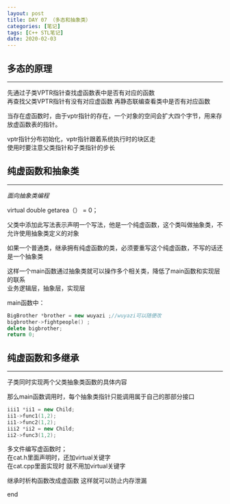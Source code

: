```yaml
---
layout: post
title: DAY 07 （多态和抽象类）
categories: [笔记]
tags: [C++ STL笔记]
date: 2020-02-03
---
```


## 多态的原理
***

先通过子类VPTR指针查找虚函数表中是否有对应的函数  
再查找父类VPTR指针有没有对应虚函数
再静态联编查看类中是否有对应函数　　



当存在虚函数时，由于vptr指针的存在，一个对象的空间会扩大四个字节，用来存放虚函数表的指针。


vptr指针分布初始化，vptr指针跟着系统执行时的块区走  
使用时要注意父类指针和子类指针的步长


## 纯虚函数和抽象类
***

*面向抽象类编程*

virtual double getarea（） = 0；  


父类中添加此写法表示声明一个写法，他是一个纯虚函数，这个类叫做抽象类，不允许使用抽象类定义的对象  


如果一个普通类，继承拥有纯虚函数的类，必须要重写这个纯虚函数，不写的话还是一个抽象类



这样一个main函数通过抽象类就可以操作多个相关类，降低了main函数和实现层的联系  
业务逻辑层，抽象层，实现层


main函数中：
```cpp
BigBrother *brother = new wuyazi ;//wuyazi可以随便改
bigbrother->fightpeople() ;
delete bigbrother;
return 0;
```


## 纯虚函数和多继承
***

子类同时实现两个父类抽象类函数的具体内容

那么main函数调用时，每个抽象类指针只能调用属于自己的那部分接口  
```cpp
iii1 *ii1 = new Child;
ii1->func1(1,2);
ii1->func2(1,2);
iii2 *ii2 = new Child;
ii2->func3(1,2);

```
多文件编写虚函数时；  
在cat.h里面声明时，还加virtual关键字    
在cat.cpp里面实现时 就不用加virtual关键字  

继承时析构函数改成虚函数 这样就可以防止内存泄漏  

end





